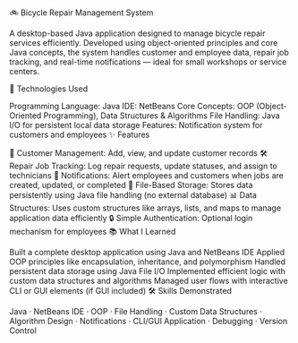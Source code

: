 🚲 Bicycle Repair Management System

A desktop-based Java application designed to manage bicycle repair services efficiently. Developed using object-oriented principles and core Java concepts, the system handles customer and employee data, repair job tracking, and real-time notifications — ideal for small workshops or service centers.

🚀 Technologies Used

Programming Language: Java
IDE: NetBeans
Core Concepts: OOP (Object-Oriented Programming), Data Structures & Algorithms
File Handling: Java I/O for persistent local data storage
Features: Notification system for customers and employees
✨ Features

🧾 Customer Management: Add, view, and update customer records
🛠️ Repair Job Tracking: Log repair requests, update statuses, and assign to technicians
🔔 Notifications: Alert employees and customers when jobs are created, updated, or completed
💾 File-Based Storage: Stores data persistently using Java file handling (no external database)
📊 Data Structures: Uses custom structures like arrays, lists, and maps to manage application data efficiently
🔒 Simple Authentication: Optional login mechanism for employees
📚 What I Learned

Built a complete desktop application using Java and NetBeans IDE
Applied OOP principles like encapsulation, inheritance, and polymorphism
Handled persistent data storage using Java File I/O
Implemented efficient logic with custom data structures and algorithms
Managed user flows with interactive CLI or GUI elements (if GUI included)
🛠️ Skills Demonstrated

Java · NetBeans IDE · OOP · File Handling · Custom Data Structures · Algorithm Design · Notifications · CLI/GUI Application · Debugging · Version Control

